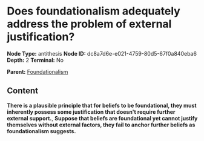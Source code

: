 # Does foundationalism adequately address the problem of external justification?

**Node Type:** antithesis
**Node ID:** dc8a7d6e-e021-4759-80d5-67f0a840eba6
**Depth:** 2
**Terminal:** No

**Parent:** [Foundationalism](foundationalism.md)

## Content

**There is a plausible principle that for beliefs to be foundational, they must inherently possess some justification that doesn't require further external support.**, **Suppose that beliefs are foundational yet cannot justify themselves without external factors, they fail to anchor further beliefs as foundationalism suggests.**
